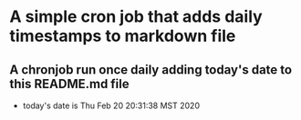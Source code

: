 A simple cron job that adds daily timestamps to markdown file
============================================================
## A chronjob run once daily adding today's date to this README.md file
* today's date is Thu Feb 20 20:31:38 MST 2020
